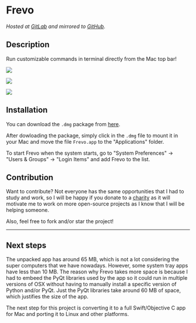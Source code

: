 # Frevo

*Hosted at [GitLab](https://gitlab.com/matuzalemmuller/frevo) and mirrored to [GitHub](https://github.com/matuzalemmuller/frevo).*

## Description

Run customizable commands in terminal directly from the Mac top bar!

![](https://i.imgur.com/ymocru0.png)

![](https://i.imgur.com/S787zXy.png)

![](https://media.giphy.com/media/5wFIpb7YYnHnpNuDic/giphy.gif)

## Installation

You can download the `.dmg` package from [here](https://github.com/matuzalemmuller/Frevo/releases/tag/v1.0.0).

After dowloading the package, simply click in the `.dmg` file to mount it in your Mac and move the file `Frevo.app` to the "Applications" folder.

To start Frevo when the system starts, go to "System Preferences" -> "Users & Groups" -> "Login Items" and add Frevo to the list.

## Contribution

Want to contribute? Not everyone has the same opportunities that I had to study and work, so I will be happy if you donate to a [charity](https://www.globalgiving.org/) as it will motivate me to work on more open-source projects as I know that I will be helping someone.


Also, feel free to fork and/or star the project! 

----

## Next steps

The unpacked app has around 65 MB, which is not a lot considering the super computers that we have nowadays. However, some system tray apps have less than 10 MB. The reason why Frevo takes more space is because I had to embeed the PyQt libraries used by the app so it could run in multiple versions of OSX without having to manually install a specific version of Python and/or PyQt. Just the PyQt libraries take around 60 MB of space, which justifies the size of the app.

The next step for this project is converting it to a full Swift/Objective C app for Mac and porting it to Linux and other platforms.
